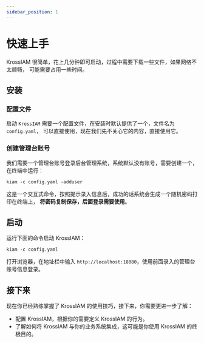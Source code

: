 ```yaml
---
sidebar_position: 1
---
```


# 快速上手

KrossIAM 很简单，花上几分钟即可启动，过程中需要下载一些文件，如果网络不太顺畅，
可能需要占用一些时间。

## 安装

### 配置文件

启动 `KrossIAM` 需要一个配置文件，在安装时默认提供了一个，文件名为 `config.yaml`，
可以直接使用，现在我们先不关心它的内容，直接使用它。

### 创建管理台账号

我们需要一个管理台账号登录后台管理系统，系统默认没有账号，需要创建一个，在终端中运行：

```shell title='创建管理后台账号'
kiam -c config.yaml -adduser
```

这是一个交互式命令，按照提示录入信息后，成功的话系统会生成一个随机密码打印在终端上，
**将密码复制保存，后面登录需要使用**。

## 启动

运行下面的命令启动 KrossIAM：

```shell title='启动 KrossIAM'
kiam -c config.yaml
```

打开浏览器，在地址栏中输入 `http://localhost:18080`，使用前面录入的管理台账号信息登录。

## 接下来

现在你已经熟练掌握了 KrossIAM 的使用技巧，接下来，你需要更进一步了解：

* 配置 KrossIAM，根据你的需要定义 KrossIAM 的行为。
* 了解如何将 KrossIAM 与你的业务系统集成，这可能是你使用 KrossIAM 的终极目的。
